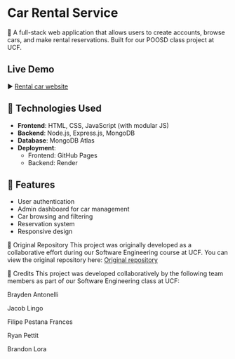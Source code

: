 # Car Rental Service

🚗 A full-stack web application that allows users to create accounts, browse cars, and make rental reservations. Built for our POOSD class project at UCF.

## Live Demo

▶️ [Rental car website](https://fpfrances.github.io/Car-Rental-Service/)


## 🔧 Technologies Used
- **Frontend**: HTML, CSS, JavaScript (with modular JS)
- **Backend**: Node.js, Express.js, MongoDB
- **Database**: MongoDB Atlas
- **Deployment**:
  - Frontend: GitHub Pages
  - Backend: Render

## 🚀 Features
- User authentication
- Admin dashboard for car management
- Car browsing and filtering
- Reservation system
- Responsive design

🔗 Original Repository
This project was originally developed as a collaborative effort during our Software Engineering course at UCF.
You can view the original repository here: [Original repository](https://github.com/BraydenAntonelli/Car-Rental-Service)

👥 Credits
This project was developed collaboratively by the following team members as part of our Software Engineering class at UCF:

Brayden Antonelli

Jacob Lingo

Filipe Pestana Frances

Ryan Pettit

Brandon Lora
